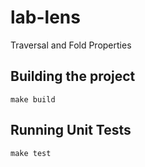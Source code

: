 # lab-lens

Traversal and Fold Properties

## Building the project

```
make build
```

## Running Unit Tests

```
make test
```
